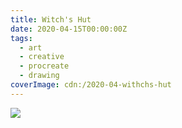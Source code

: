 ```yaml
---
title: Witch's Hut
date: 2020-04-15T00:00:00Z
tags:
  - art
  - creative
  - procreate
  - drawing
coverImage: cdn:/2020-04-withchs-hut
---
```


![](cdn:/2020-04-withchs-hut?class=fw)
